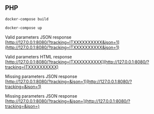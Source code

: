 ## PHP

```bash
docker-compose build
```

```bash
docker-compose up
```

Valid parameters JSON response\
[http://127.0.0.1:8080/?tracking=ITXXXXXXXXXX&json=1](http://127.0.0.1:8080/?tracking=ITXXXXXXXXXX&json=1)

Valid parameters HTML response\
[http://127.0.0.1:8080/?tracking=ITXXXXXXXXXX](http://127.0.0.1:8080/?tracking=ITXXXXXXXXXX)

Missing parameters JSON response\
[http://127.0.0.1:8080/?tracking=&json=1](http://127.0.0.1:8080/?tracking=&json=1)

Missing parameters JSON response\
[http://127.0.0.1:8080/?tracking=&json=](http://127.0.0.1:8080/?tracking=&json=)